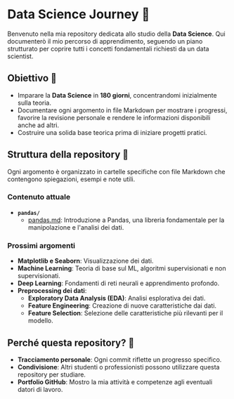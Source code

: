 # Data Science Journey 🚀

Benvenuto nella mia repository dedicata allo studio della **Data Science**. Qui documenterò il mio percorso di apprendimento, seguendo un piano strutturato per coprire tutti i concetti fondamentali richiesti da un data scientist.

## Obiettivo 🎯
- Imparare la **Data Science** in **180 giorni**, concentrandomi inizialmente sulla teoria.
- Documentare ogni argomento in file Markdown per mostrare i progressi, favorire la revisione personale e rendere le informazioni disponibili anche ad altri.
- Costruire una solida base teorica prima di iniziare progetti pratici.

## Struttura della repository 📂
Ogni argomento è organizzato in cartelle specifiche con file Markdown che contengono spiegazioni, esempi e note utili.

### Contenuto attuale
- **`pandas/`**
  - [pandas.md](pandas/pandas.md): Introduzione a Pandas, una libreria fondamentale per la manipolazione e l'analisi dei dati.

### Prossimi argomenti
- **Matplotlib e Seaborn**: Visualizzazione dei dati.
- **Machine Learning**: Teoria di base sul ML, algoritmi supervisionati e non supervisionati.
- **Deep Learning**: Fondamenti di reti neurali e apprendimento profondo.
- **Preprocessing dei dati**: 
  - **Exploratory Data Analysis (EDA)**: Analisi esplorativa dei dati.
  - **Feature Engineering**: Creazione di nuove caratteristiche dai dati.
  - **Feature Selection**: Selezione delle caratteristiche più rilevanti per il modello.

## Perché questa repository? 🤔
- **Tracciamento personale**: Ogni commit riflette un progresso specifico.
- **Condivisione**: Altri studenti o professionisti possono utilizzare questa repository per studiare.
- **Portfolio GitHub**: Mostro la mia attività e competenze agli eventuali datori di lavoro.
